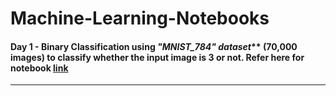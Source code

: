 # Machine-Learning-Notebooks



#### Day 1 - **Binary Classification** using _"MNIST_784" dataset_** (70,000 images) to classify whether the input image is 3 or not. Refer here for notebook [link](https://github.com/SivadineshPonrajan/Machine-Learning-Notebooks/blob/master/01%20Binary%20Classification%20-%20MNIST.ipynb)


***

